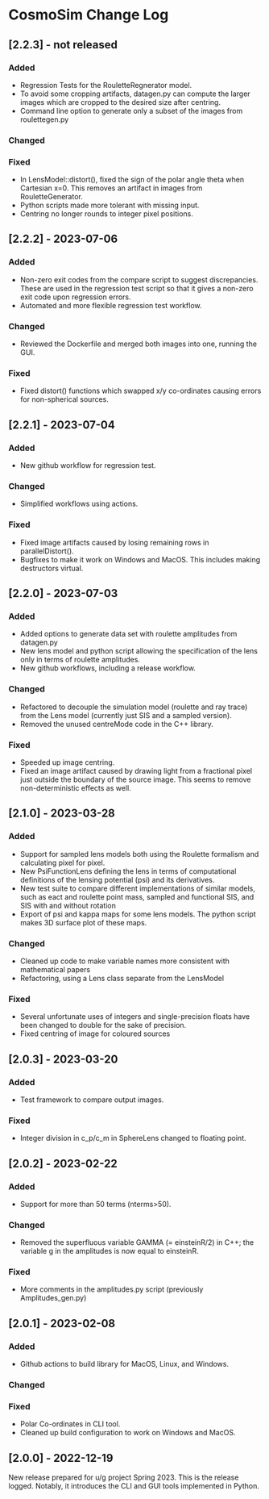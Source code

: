 
# CosmoSim Change Log

## [2.2.3] - not released

### Added

- Regression Tests for the RouletteRegnerator model.
- To avoid some cropping artifacts, datagen.py can compute the larger images
  which are cropped to the desired size after centring.
- Command line option to generate only a subset of the images from roulettegen.py

### Changed

### Fixed

- In LensModel::distort(), fixed the sign of the polar angle theta
  when Cartesian x=0.  This removes an artifact in images from
  RouletteGenerator.
- Python scripts made more tolerant with missing input.
- Centring no longer rounds to integer pixel positions.

## [2.2.2] - 2023-07-06

### Added

- Non-zero exit codes from the compare script to suggest discrepancies.
  These are used in the regression test script so that it gives a non-zero
  exit code upon regression errors.
- Automated and more flexible regression test workflow.

### Changed

- Reviewed the Dockerfile and merged both images into one, running the GUI.

### Fixed

- Fixed distort() functions which swapped x/y co-ordinates causing errors
  for non-spherical sources.

## [2.2.1] - 2023-07-04

### Added

- New github workflow for regression test.

### Changed

- Simplified workflows using actions.

### Fixed

- Fixed image artifacts caused by losing remaining rows in parallelDistort().
- Bugfixes to make it work on Windows and MacOS.
  This includes making destructors virtual.

## [2.2.0] - 2023-07-03

### Added

- Added options to generate data set with roulette amplitudes from datagen.py
- New lens model and python script allowing the specification of the lens only
  in terms of roulette amplitudes.
- New github workflows, including a release workflow.

### Changed

- Refactored to decouple the simulation model (roulette and ray trace)
  from the Lens model (currently just SIS and a sampled version).
- Removed the unused centreMode code in the C++ library.

### Fixed

- Speeded up image centring.
- Fixed an image artifact caused by drawing light from a fractional pixel
  just outside the boundary of the source image.
  This seems to remove non-deterministic effects as well.


## [2.1.0] - 2023-03-28

### Added

- Support for sampled lens models both using the Roulette formalism
  and calculating pixel for pixel.
- New PsiFunctionLens defining the lens in terms of computational 
  definitions of the lensing potential (psi) and its derivatives.
- New test suite to compare different implementations of 
  similar models, such as eact and roulette point mass,
  sampled and functional SIS, and SIS with and without rotation
- Export of psi and kappa maps for some lens models.
  The python script makes 3D surface plot of these maps.

### Changed

- Cleaned up code to make variable names more consistent with 
  mathematical papers
- Refactoring, using a Lens class separate from the LensModel

### Fixed

- Several unfortunate uses of integers and single-precision floats
  have been changed to double for the sake of precision.
- Fixed centring of image for coloured sources

## [2.0.3] - 2023-03-20

### Added

- Test framework to compare output images.

### Fixed

- Integer division in c_p/c_m in SphereLens changed to floating point. 

## [2.0.2] - 2023-02-22

### Added

- Support for more than 50 terms (nterms>50).

### Changed

- Removed the superfluous variable GAMMA (= einsteinR/2) in C++;
  the variable g in the amplitudes is now equal to einsteinR.

### Fixed

- More comments in the amplitudes.py script (previously Amplitudes_gen.py)

## [2.0.1] - 2023-02-08

### Added

- Github actions to build library for MacOS, Linux, and Windows. 

### Changed

### Fixed

- Polar Co-ordinates in CLI tool.
- Cleaned up build configuration to work on Windows and MacOS.

## [2.0.0] - 2022-12-19

New release prepared for u/g project Spring 2023.
This is the release logged.
Notably, it introduces the CLI and GUI tools implemented in Python.

